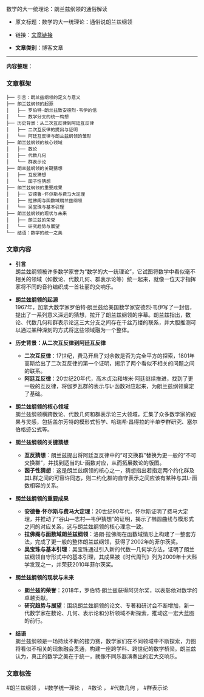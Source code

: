 数学的大一统理论：朗兰兹纲领的通俗解读  
- 原文标题：数学的大一统理论：通俗说朗兰兹纲领  
- 链接：[文章链接](https://mp.weixin.qq.com/s/Nooq7NQwbtVUlzTcYNPg_g)

- **文章类别**：博客文章

---

**内容整理**：

### 文章框架
```
├── 引言：朗兰兹纲领的定义与意义
├── 朗兰兹纲领的起源
│   ├── 罗伯特·朗兰兹致安德烈·韦伊的信
│   └── 数学分支的统一构想
├── 历史背景：从二次互反律到阿廷互反律
│   ├── 二次互反律的提出与证明
│   └── 阿廷互反律与朗兰兹纲领的雏形
├── 朗兰兹纲领的核心领域
│   ├── 数论
│   ├── 代数几何
│   └── 群表示论
├── 朗兰兹纲领的关键猜想
│   ├── 互反猜想
│   └── 函子性猜想
├── 朗兰兹纲领的重要成果
│   ├── 安德鲁·怀尔斯与费马大定理
│   ├── 拉佛阁与函数域朗兰兹纲领
│   └── 吴宝珠与基本引理
├── 朗兰兹纲领的现状与未来
│   ├── 朗兰兹的荣誉
│   └── 研究趋势与展望
└── 结语：数学的统一之美
```

### 文章内容
- **引言**  
  朗兰兹纲领被许多数学家誉为“数学的大一统理论”，它试图将数学中看似毫不相关的领域（如数论、代数几何、群表示论等）统一起来，就像一位天才指挥家将不同的音符编织成一首壮丽的交响乐。

- **朗兰兹纲领的起源**  
  1967年，加拿大数学家罗伯特·朗兰兹给美国数学家安德烈·韦伊写了一封信，提出了一系列意义深远的猜想，拉开了朗兰兹纲领的序幕。朗兰兹指出，数论、代数几何和群表示论这三大分支之间存在千丝万缕的联系，并大胆推测可以通过某种深刻的方式将这些领域融为一个整体。

- **历史背景：从二次互反律到阿廷互反律**  
  - **二次互反律**：17世纪，费马开启了对余数是否为完全平方的探索，1801年高斯给出了二次互反律的第一个证明，揭示了两个看似不相关的问题之间的联系。
  - **阿廷互反律**：20世纪20年代，高木贞治和埃米·阿廷继续推进，找到了更一般的互反律，将伽罗瓦群的表示与L-函数对应起来，为朗兰兹纲领奠定了基础。

- **朗兰兹纲领的核心领域**  
  朗兰兹纲领横跨数论、代数几何和群表示论三大领域，汇集了众多数学家的成果与灵感，包括盖尔芳特的模形式哲学、哈瑞希·昌得拉的半单李群研究、塞尔伯格迹公式等。

- **朗兰兹纲领的关键猜想**  
  - **互反猜想**：朗兰兹提出将阿廷互反律中的“可交换群”替换为更一般的“不可交换群”，并找到适当的L-函数对应，从而拓展数论的版图。
  - **函子性猜想**：这是朗兰兹纲领的核心之一，猜想指出若指定两个约化群及其L群之间的可容许同态，则二约化群的自守表示之间应该有某种与其L-函数相容的关系。

- **朗兰兹纲领的重要成果**  
  - **安德鲁·怀尔斯与费马大定理**：20世纪90年代，怀尔斯证明了费马大定理，并推动了“谷山—志村—韦伊猜想”的证明，揭示了椭圆曲线与模形式之间的对应关系，这与朗兰兹纲领的核心理念一致。
  - **拉佛阁与函数域朗兰兹纲领**：洛朗·拉佛阁在函数域情形上构建了一整套方法，完成了更一般的整体朗兰兹纲领，获得了2002年的菲尔茨奖。
  - **吴宝珠与基本引理**：吴宝珠通过引入新的代数—几何学方法，证明了朗兰兹纲领自守形式中的基本引理，其成果被《时代周刊》列为2009年十大科学发现之一，并荣获2010年菲尔茨奖。

- **朗兰兹纲领的现状与未来**  
  - **朗兰兹的荣誉**：2018年，罗伯特·朗兰兹获得阿贝尔奖，以表彰他对数学的卓越贡献。
  - **研究趋势与展望**：围绕朗兰兹纲领的论文、专著和研讨会不断增加，新一代数学家在数论、几何、表示论和分析领域不断探索，推动这一宏大蓝图的前行。

- **结语**  
  朗兰兹纲领是一场持续不断的接力赛，数学家们在不同领域中不断探索，力图将看似不相关的现象融会贯通，构建一座跨学科、跨世纪的数学桥梁。朗兰兹认为，真正的数学之美在于统一，就像不同乐器演奏出的宏大交响乐。

### 文章标签
#朗兰兹纲领 ， #数学统一理论 ， #数论 ， #代数几何 ， #群表示论